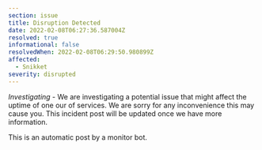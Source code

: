 ```yaml
---
section: issue
title: Disruption Detected
date: 2022-02-08T06:27:36.587004Z
resolved: true
informational: false
resolvedWhen: 2022-02-08T06:29:50.980899Z
affected:
  - Snikket
severity: disrupted
---
```

*Investigating* - We are investigating a potential issue that might affect the uptime of one our of services. We are sorry for any inconvenience this may cause you. This incident post will be updated once we have more information.

This is an automatic post by a monitor bot.
        